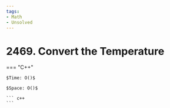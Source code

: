 ```yaml
---
tags:
- Math
- Unsolved
---
```



# 2469. Convert the Temperature

=== "C++"

    $Time: O()$

    $Space: O()$

    ``` c++
    ```